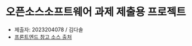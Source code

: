 # 오픈소스소프트웨어 과제 제출용 프로젝트
- 제출자: 2023204078 / 김다솔
- [프론트엔드 참고 소스 출처](https://github.com/DevJaewoo/DevJaewoo.github.io_)
